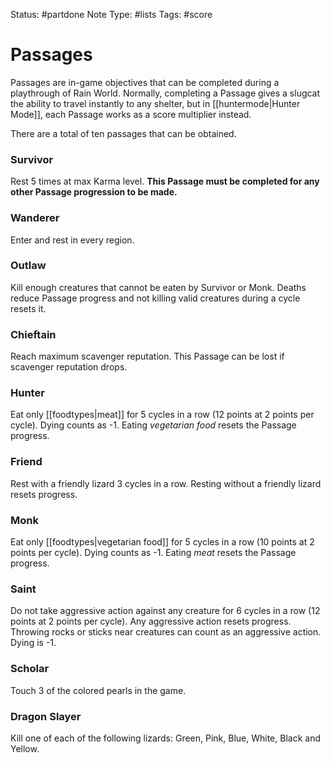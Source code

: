 Status: #partdone 
Note Type: #lists 
Tags: #score 

# Passages
Passages are in-game objectives that can be completed during a playthrough of Rain World. Normally, completing a Passage gives a slugcat the ability to travel instantly to any shelter, but in [[huntermode|Hunter Mode]], each Passage works as a score multiplier instead.

There are a total of ten passages that can be obtained.

### Survivor
Rest 5 times at max Karma level. **This Passage must be completed for any other Passage progression to be made.**

### Wanderer
Enter and rest in every region.

### Outlaw
Kill enough creatures that cannot be eaten by Survivor or Monk. Deaths reduce Passage progress and not killing valid creatures during a cycle resets it.

### Chieftain
Reach maximum scavenger reputation. This Passage can be lost if scavenger reputation drops.

### Hunter
Eat only [[foodtypes|meat]] for 5 cycles in a row (12 points at 2 points per cycle). Dying counts as -1. Eating *vegetarian food* resets the Passage progress.

### Friend
Rest with a friendly lizard 3 cycles in a row. Resting without a friendly lizard resets progress.

### Monk
Eat only [[foodtypes|vegetarian food]] for 5 cycles in a row (10 points at 2 points per cycle). Dying counts as -1. Eating *meat* resets the Passage progress.

### Saint
Do not take aggressive action against any creature for 6 cycles in a row (12 points at 2 points per cycle). Any aggressive action resets progress. Throwing rocks or sticks near creatures can count as an aggressive action. Dying is -1.

### Scholar
Touch 3 of the colored pearls in the game. 

### Dragon Slayer
Kill one of each of the following lizards: Green, Pink, Blue, White, Black and Yellow.